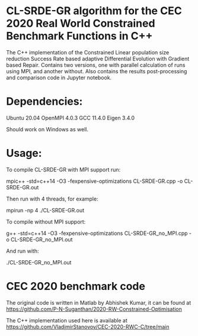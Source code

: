 # CL-SRDE-GR algorithm for the CEC 2020 Real World Constrained Benchmark Functions in C++

The C++ implementation of the Constrained Linear population size reduction Success Rate based adaptive Differential Evolution with Gradient based Repair. Contains two versions, one with parallel calculation of runs using MPI, and another without. Also contains the results post-processing and comparison code in Jupyter notebook.

# Dependencies: 

Ubuntu 20.04
OpenMPI 4.0.3
GCC 11.4.0
Eigen 3.4.0

Should work on Windows as well.

# Usage:

To compile CL-SRDE-GR with MPI support run:

mpic++ -std=c++14 -O3 -fexpensive-optimizations CL-SRDE-GR.cpp -o CL-SRDE-GR.out

Then run with 4 threads, for example:

mpirun -np 4 ./CL-SRDE-GR.out

To compile without MPI support:

g++ -std=c++14 -O3 -fexpensive-optimizations CL-SRDE-GR_no_MPI.cpp -o CL-SRDE-GR_no_MPI.out

And run with:

./CL-SRDE-GR_no_MPI.out

# CEC 2020 benchmark code

The original code is written in Matlab by Abhishek Kumar, it can be found at https://github.com/P-N-Suganthan/2020-RW-Constrained-Optimisation

The C++ implementation used here is available at https://github.com/VladimirStanovov/CEC-2020-RWC-C/tree/main
